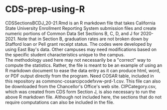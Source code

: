 # CDS-prep-using-R
CDSSectionsBCDJ_20-21.Rmd is an R markdown file that takes California State University Enrollment Reporting System submission files and create numeric portions of Common Data Set Sections B, C, D, and J for 2020-2021.  Note that in Section B, graduation rates are not broken down by Stafford loan or Pell grant receipt status.  The codes were developed by using East Bay's data.  Other campuses may need modifications based on the specific student characteristics unique to the campus.  
The methodology used here may not necessarily be a "correct" way to compute the statistics.  Rather, the file is meant to be an example of using an R markdown document to ease the data entry as it can produce html, word, or PDF output directly from the program.
Need COSAR table, included in this repository as commonc-cosarcipcodefxvw-prd-1.csv.  This file can also be downloaded from the Chancellor's Office's web site.  CIPCategory.csv, which was created from CDS form Section J, is also necessary to run the above R markdown file.
Although not included here, the sections that do not require computations can also be included in the file.

